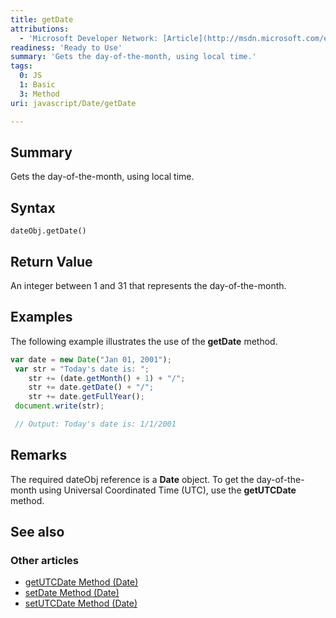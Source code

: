 ```yaml
---
title: getDate
attributions:
  - 'Microsoft Developer Network: [Article](http://msdn.microsoft.com/en-us/library/ie/217fw5tk(v=vs.94).aspx)'
readiness: 'Ready to Use'
summary: 'Gets the day-of-the-month, using local time.'
tags:
  0: JS
  1: Basic
  3: Method
uri: javascript/Date/getDate

---
```

## Summary

Gets the day-of-the-month, using local time.

## Syntax

    dateObj.getDate()

## Return Value

An integer between 1 and 31 that represents the day-of-the-month.

## Examples

The following example illustrates the use of the **getDate** method.

``` js
var date = new Date("Jan 01, 2001");
 var str = "Today's date is: ";
    str += (date.getMonth() + 1) + "/";
    str += date.getDate() + "/";
    str += date.getFullYear();
 document.write(str);

 // Output: Today's date is: 1/1/2001
```

## Remarks

The required dateObj reference is a **Date** object. To get the day-of-the-month using Universal Coordinated Time (UTC), use the **getUTCDate** method.

## See also

### Other articles

-   [getUTCDate Method (Date)](/javascript/Date/getUTCDate)
-   [setDate Method (Date)](/javascript/Date/setDate)
-   [setUTCDate Method (Date)](/javascript/Date/setUTCDate)

